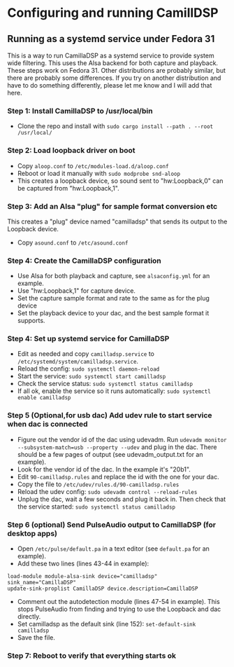# Configuring and running CamillDSP

## Running as a systemd service under Fedora 31
This is a way to run CamillaDSP as a systemd service to provide system wide filtering. This uses the Alsa backend for both capture and playback. These steps work on Fedora 31. Other distributions are probably similar, but there are probably some differences. If you try on another distribution and have to do something differently, please let me know and I will add that here.

### Step 1: Install CamillaDSP to /usr/local/bin
- Clone the repo and install with ```sudo cargo install --path . --root /usr/local/```

### Step 2: Load loopback driver on boot
- Copy ```aloop.conf``` to ```/etc/modules-load.d/aloop.conf```
- Reboot or load it manually with ```sudo modprobe snd-aloop```
- This creates a loopback device, so sound sent to "hw:Loopback,0" can be captured from "hw:Loopback,1".


### Step 3: Add an Alsa "plug" for sample format conversion etc
This creates a "plug" device named "camilladsp" that sends its output to the Loopback device.
- Copy ```asound.conf``` to ```/etc/asound.conf```


### Step 4: Create the CamillaDSP configuration
- Use Alsa for both playback and capture, see ```alsaconfig.yml``` for an example.
- Use "hw:Loopback,1" for capture device.
- Set the capture sample format and rate to the same as for the plug device
- Set the playback device to your dac, and the best sample format it supports.


### Step 4: Set up systemd service for CamillaDSP
- Edit as needed and copy ```camilladsp.service``` to ```/etc/systemd/system/camilladsp.service```.
- Reload the config: ```sudo systemctl daemon-reload```
- Start the service: ```sudo systemctl start camilladsp```
- Check the service status: ```sudo systemctl status camilladsp```
- If all ok, enable the service so it runs automatically: ```sudo systemctl enable camilladsp```


### Step 5 (Optional,for usb dac) Add udev rule to start service when dac is connected
- Figure out the vendor id of the dac using udevadm. Run ```udevadm monitor --subsystem-match=usb --property --udev``` and plug in the dac. There should be a few pages of output (see udevadm_output.txt for an example). 
- Look for the vendor id of the dac. In the example it's "20b1".
- Edit ```90-camilladsp.rules``` and replace the id with the one for your dac.
- Copy the file to ```/etc/udev/rules.d/90-camilladsp.rules```
- Reload the udev config: ```sudo udevadm control --reload-rules```
- Unplug the dac, wait a few seconds and plug it back in. Then check that the service started: ```sudo systemctl status camilladsp```


### Step 6 (optional) Send PulseAudio output to CamillaDSP (for desktop apps)
- Open ```/etc/pulse/default.pa``` in a text editor (see ```default.pa``` for an example).
- Add these two lines (lines 43-44 in example):
```
load-module module-alsa-sink device="camilladsp" sink_name="CamillaDSP"
update-sink-proplist CamillaDSP device.description=CamillaDSP
```
- Comment out the autodetection module (lines 47-54 in example). This stops PulseAudio from finding and trying to use the Loopback and dac directly.
- Set camilladsp as the default sink (line 152): ```set-default-sink camilladsp```
- Save the file.


### Step 7: Reboot to verify that everything starts ok



